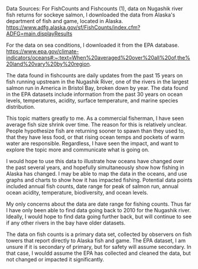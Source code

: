 Data Sources: For FishCounts and Fishcounts (1), data on Nugashik river fish returns for sockeye salmon, I downloaded the data from Alaska's department of fish and game, located in Alaska. https://www.adfg.alaska.gov/sf/FishCounts/index.cfm?ADFG=main.displayResults

For the data on sea conditions, I downloaded it from the EPA database. https://www.epa.gov/climate-indicators/oceans#:~:text=When%20averaged%20over%20all%20of,the%20land%20vary%20by%20region.

The data found in fishcounts are daily updates from the past 15 years on fish running upstream in the Nugashik River, one of the rivers in the largest salmon run in America in Bristol Bay, broken down by year. The data found in the EPA datasets include information from the past 30 years on ocean levels, temperatures, acidity, surface temperature, and marine species distribution.

This topic matters greatly to me. As a commercial fisherman, I have seen average fish size shrink over time. The reason for this is relatively unclear. People hypothesize fish are returning sooner to spawn than they used to, that they have less food, or that rising ocean temps and pockets of warm water are responsible. Regardless, I have seen the impact, and want to explore the topic more and communicate what is going on.

I would hope to use this data to illustrate how oceans have changed over the past several years, and hopefully simultaneously show how fishing in Alaska has changed. I may be able to map the data in the oceans, and use graphs and charts to show how it has impacted fishing. Potential data points included annual fish counts, date range for peak of salmon run, annual ocean acidity, temperature, biodiversity, and ocean levels.

My only concerns about the data are date range for fishing counts. Thus far I have only been able to find data going back to 2010 for the Nugashik river. Ideally, I would hope to find data going further back, but will continue to see if any other rivers in the bay have older datasets.

The data on fish counts is a primary data set, collected by observers on fish towers that report directly to Alaska fish and game. The EPA dataset, I am unsure if it is secondary of primary, but for safety will assume secondary. In that case, I wouldd assume the EPA has collected and cleaned the data, but not changed or impacted it significantly.